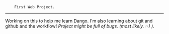         First Web Project.
------------------  
Working on this to help me learn Dango. 
I'm also learning about git and github and the workflow!
*Project might be full of bugs. (most likely. :-) ).*
